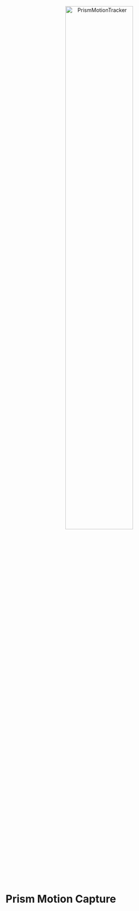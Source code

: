 <div align="center">
  <img width="60%" alt="PrismMotionTracker" src="https://github.com/user-attachments/assets/f1c21efe-4033-44ba-8aca-05d34ba8c312" />
</div>

# Prism Motion Capture
